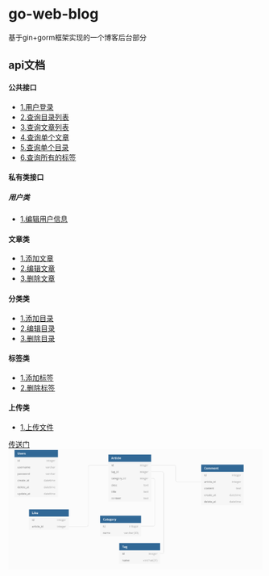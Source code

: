 # go-web-blog
基于gin+gorm框架实现的一个博客后台部分
## api文档
#### 公共接口
- [1.用户登录](#用户登录)
- [2.查询目录列表](#查询目录列表)
- [3.查询文章列表](#查询文章列表)
- [4.查询单个文章](#查询单个文章)
- [5.查询单个目录](#查询单个目录)
- [6.查询所有的标签](#查询所有的标签)
#### 私有类接口
##### 用户类
- [1.编辑用户信息](#编辑用户信息)
#### 文章类
- [1.添加文章](#添加文章)
- [2.编辑文章](#编辑文章)
- [3.删除文章](#删除文章)
#### 分类类
- [1.添加目录](#添加目录)
- [2.编辑目录](#编辑目录)
- [3.删除目录](#删除目录)
#### 标签类
- [1.添加标签](#添加标签)
- [2.删除标签](#删除标签)
#### 上传类
- [1.上传文件](#上传文件)


<a href = "https://dbdiagram.io/d/6117e5532ecb310fc3cb6f68">传送门</a>
![img.png](source/img_1.png)
